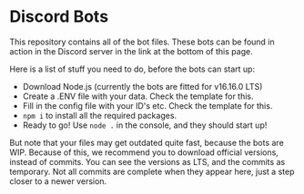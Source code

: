 # Discord Bots

This repository contains all of the bot files. These bots can be found in action in the Discord server in the link at the bottom of this page.

Here is a list of stuff you need to do, before the bots can start up:
- Download Node.js (currently the bots are fitted for v16.16.0 LTS)
- Create a .ENV file with your data. Check the template for this.
- Fill in the config file with your ID's etc. Check the template for this.
- `npm i` to install all the required packages.
- Ready to go! Use `node .` in the console, and they should start up!

But note that your files may get outdated quite fast, because the bots are WIP. Because of this, we recommend you to download official versions, instead of commits. You can see the versions as LTS, and the commits as temporary. Not all commits are complete when they appear here, just a step closer to a newer version.
